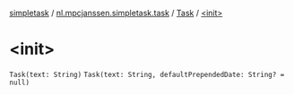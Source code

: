 [simpletask](../../index.md) / [nl.mpcjanssen.simpletask.task](../index.md) / [Task](index.md) / [&lt;init&gt;](.)

# &lt;init&gt;

`Task(text: String)`
`Task(text: String, defaultPrependedDate: String? = null)`